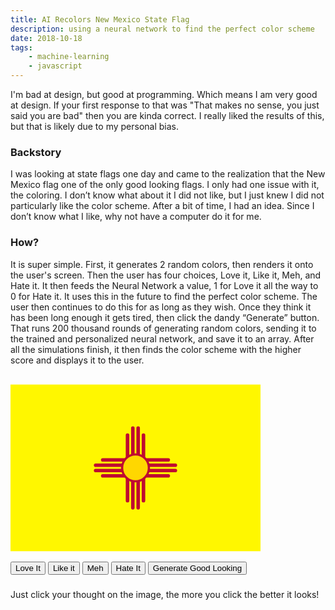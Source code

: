 ```yaml
---
title: AI Recolors New Mexico State Flag
description: using a neural network to find the perfect color scheme
date: 2018-10-18
tags:
    - machine-learning
    - javascript
---
```


I'm bad at design, but good at programming. Which means I am very good at design. If your first response to that was "That makes no sense, you just said you are bad" then you are kinda correct. I really liked the results of this, but that is likely due to my personal bias.

### Backstory
I was looking at state flags one day and came to the realization that the New Mexico flag one of the only good looking flags. I only had one issue with it, the coloring. I don’t know what about it I did not like, but I just knew I did not particularly like the color scheme. After a bit of time, I had an idea. Since I don’t know what I like, why not have a computer do it for me. 

### How?
It is super simple. First, it generates 2 random colors, then renders it onto the user's screen. Then the user has four choices, Love it, Like it, Meh, and Hate it. It then feeds the Neural Network a value, 1 for Love it all the way to 0 for Hate it. It uses this in the future to find the perfect color scheme. The user then continues to do this for as long as they wish. Once they think it has been long enough it gets tired, then click the dandy “Generate” button. That runs 200 thousand rounds of generating random colors, sending it to the trained and personalized neural network, and save it to an array. After all the simulations finish, it then finds the color scheme with the higher score and displays it to the user.

<svg xmlns="http://www.w3.org/2000/svg" width="400" height="300" xmlns:xlink="http://www.w3.org/1999/xlink"
    viewBox="0 0 1200 800" style="max-width: 100%;">
    <rect class="nm_flag" fill="#fff700" width="1200" height="800" />
    <g transform="translate(600,400)" stroke="#bf0a30" class="nm_star">
        <path id="lin"
            d="M157.344,38.2812H-157.344M191.375,12.75H-191.375M191.375-12.75H-191.375M157.344-38.2812H-157.344"
            stroke-width="17" stroke-linecap="round" />
        <use transform="rotate(90)" xlink:href="#lin" />
        <circle class="nm_flag" fill="#ffd700" r="64.3125" stroke-width="10.625" />
    </g>
</svg>
<br>
<button onclick="rank(1)">Love It</button>
<button onclick="rank(0.4)">Like it</button>
<button onclick="rank(0.1)">Meh</button>
<button onclick="rank(0)">Hate It</button>
<button onclick="bestFlag(100000)">Generate Good Looking</button>
<h3 id="data"></h3>
<p>Just click your thought on the image, the more you click the better it looks!</p>

<script src='https://unpkg.com/brain.js@1.1.2/browser.min.js'></script>
<script>
    var net = new brain.NeuralNetwork();

    var data = [{
        input: [0, 0, 0, 0, 0, 0],
        output: [0]
    }, {
        input: [1, 1, 1, 1, 1, 1],
        output: [0]
    }];

    net.train(data);

    var times = 0;

    const getRandomColorValue = (maxVal) => {
        return Math.floor(Math.random() * maxVal);
    };

    function rank(value) {

        times++;

        data.push({
            input: colors,
            output: [value]
        });

        if (times === 1) {
            net.train(data);
        }

        colors = [getRandomColorValue(255) / 255, getRandomColorValue(255) / 255, getRandomColorValue(255) / 255, getRandomColorValue(255) / 255, getRandomColorValue(255) / 255, getRandomColorValue(255) / 255];

        setStarColor([colors[0], colors[1], colors[2]]);

        setFlagColor([colors[3], colors[4], colors[5]]);

        updateUser(net.run(colors));

    }

    function setStarColor(color) {
        document.getElementsByClassName("nm_star")[0].style.stroke = `rgb(${color[0]*255},${color[1]*255},${color[2]*255})`;
    }

    function updateUser(data) {
        document.getElementById("data").innerHTML = "Chance You May Like it " + (data[0] * 100).toFixed(1) + "%";
    }

    function setFlagColor(color) {
        document.getElementsByClassName("nm_flag")[0].style.fill = `rgb(${color[0]*255},${color[1]*255},${color[2]*255})`;
        document.getElementsByClassName("nm_flag")[1].style.fill = `rgb(${color[0]*255},${color[1]*255},${color[2]*255})`;
    }

    var colors = [0.74901960784, 0.03921568627, 0.18823529412, 1, 0.8431372549, 0];

    setStarColor([colors[0], colors[1], colors[2]]);

    setFlagColor([colors[3], colors[4], colors[5]]);

    updateUser(net.run(colors));


    function bestFlag(loops) {
        net.train(data);
        var results = [];
        for (let i = 0; i < loops; i++) {
            colors = [getRandomColorValue(255) / 255, getRandomColorValue(255) / 255, getRandomColorValue(255) / 255,
                getRandomColorValue(255) / 255, getRandomColorValue(255) / 255, getRandomColorValue(255) / 255
            ];
            const [score] = net.run(colors);
            results.push({
                ...colors,
                score
            });
        }

        const sortedResults = results.sort((a, b) => b.score - a.score);



        colors = sortedResults[0];

        delete colors.score;

        colors = [sortedResults[0][0], sortedResults[0][1], sortedResults[0][2], sortedResults[0][3], sortedResults[0][4], sortedResults[0][5]];

        setStarColor([colors[0], colors[1], colors[2]]);

        setFlagColor([colors[3], colors[4], colors[5]]);

        updateUser(net.run(colors));

    }
</script>
